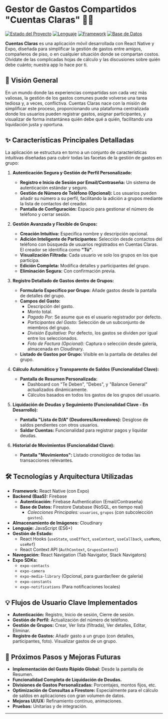 # Gestor de Gastos Compartidos "Cuentas Claras" 🧮💸

[![Estado del Proyecto](https://img.shields.io/badge/Estado-En%20Desarrollo-red)]() 
[![Lenguaje](https://img.shields.io/badge/Lenguaje-JavaScript-orange.svg)](https://developer.mozilla.org/es/docs/Web/JavaScript)
[![Framework](https://img.shields.io/badge/Framework-React%20Native-blue.svg)](https://reactnative.dev/)
[![Base de Datos](https://img.shields.io/badge/Bases%20De%20Datos-Firebase-lightgrey.svg)](https://firebase.google.com/?hl=es-419)

**Cuentas Claras** es una aplicación móvil desarrollada con React Native y Expo, diseñada para simplificar la gestión de gastos entre amigos, compañeros de piso, o en cualquier situación donde se compartan costos. Olvídate de las complicadas hojas de cálculo y las discusiones sobre quién debe cuánto; nuestra app lo hace por ti.


## 🌟 Visión General

En un mundo donde las experiencias compartidas son cada vez más valiosas, la gestión de los gastos comunes puede volverse una tarea tediosa y, a veces, conflictiva. Cuentas Claras nace con la misión de simplificar este proceso, proporcionando una plataforma centralizada donde los usuarios pueden registrar gastos, asignar participantes, y visualizar de forma instantánea quién debe qué a quién, facilitando una liquidación justa y oportuna.

## ✨ Características Principales Detalladas

La aplicación se estructura en torno a un conjunto de características intuitivas diseñadas para cubrir todas las facetas de la gestión de gastos en grupo:

1.  **Autenticación Segura y Gestión de Perfil Personalizado:**
    *   **Registro e Inicio de Sesión por Email/Contraseña:** Un sistema de autenticación estándar y seguro.
    *   **Gestión de Número de Teléfono (Opcional):** Los usuarios pueden añadir su número a su perfil, facilitando la adición a grupos mediante la lista de contactos del creador.
    *   **Pantalla de Configuración:** Espacio para gestionar el número de teléfono y cerrar sesión.

2.  **Gestión Avanzada y Flexible de Grupos:**
    *   **Creación Intuitiva:** Especifica nombre y descripción opcional.
    *   **Adición Inteligente de Participantes:** Selección desde contactos del teléfono con búsqueda de usuarios registrados en Cuentas Claras. El creador se identifica como **"Tú"**.
    *   **Visualización Filtrada:** Cada usuario ve solo los grupos en los que participa.
    *   **Edición Completa:** Modifica detalles y participantes del grupo.
    *   **Eliminación Segura:** Con confirmación previa.

3.  **Registro Detallado de Gastos dentro de Grupos:**
    *   **Formulario Específico por Grupo:** Añade gastos desde la pantalla de detalles del grupo.
    *   **Campos del Gasto:**
        *   Descripción del gasto.
        *   Monto total.
        *   *Pagado Por:* Se asume que es el usuario registrador por defecto.
        *   *Participantes del Gasto:* Selección de un subconjunto de miembros del grupo.
        *   *División Equitativa:* Por defecto, los gastos se dividen por igual entre los seleccionados.
        *   *Foto de Factura (Opcional):* Captura o selección desde galería, almacenada en Cloudinary.
    *   **Listado de Gastos por Grupo:** Visible en la pantalla de detalles del grupo.

4.  **Cálculo Automático y Transparente de Saldos (Funcionalidad Clave):**
    *   **Pantalla de Resumen Personalizada:**
        *   Dashboard con "Te Deben", "Debes", y "Balance General" actualizados dinámicamente.
        *   Cálculos basados en todos los gastos de los grupos del usuario.

5.  **Liquidación de Deudas y Seguimiento (Funcionalidad Clave - En Desarrollo):**
    *   **Pantalla "Lista de D/A" (Deudores/Acreedores):** Desglose de saldos pendientes con otros usuarios.
    *   **Saldar Cuentas:** Funcionalidad para registrar pagos y liquidar deudas.

6.  **Historial de Movimientos (Funcionalidad Clave):**
    *   **Pantalla "Movimientos":** Listado cronológico de todas las transacciones relevantes.

## 🛠️ Tecnologías y Arquitectura Utilizadas

*   **Framework:** React Native (con Expo)
*   **Backend (BaaS):** Firebase
    *   **Autenticación:** Firebase Authentication (Email/Contraseña)
    *   **Base de Datos:** Firestore Database (NoSQL, en tiempo real)
        *   *Colecciones Principales:* `usuarios`, `grupos` (con subcolección `gastos`).
*   **Almacenamiento de Imágenes:** Cloudinary
*   **Lenguaje:** JavaScript (ES6+)
*   **Gestión de Estado:**
    *   React Hooks (`useState`, `useEffect`, `useContext`, `useCallback`, `useMemo`, `useRef`)
    *   React Context API (`AuthContext`, `GruposContext`)
*   **Navegación:** React Navigation (Tab Navigator, Stack Navigators)
*   **Expo SDKs:**
    *   `expo-contacts`
    *   `expo-camera`
    *   `expo-media-library` (Opcional, para guardar/leer de galería)
    *   `expo-constants`
    *   `expo-notifications` (Para notificaciones locales)

## 💡 Flujos de Usuario Clave Implementados

*   **Autenticación:** Registro, Inicio de sesión, Cierre de sesión.
*   **Gestión de Perfil:** Actualización del número de teléfono.
*   **Gestión de Grupos:** Crear, Ver lista (filtrada), Ver detalles, Editar, Eliminar.
*   **Registro de Gastos:** Añadir gasto a un grupo (con detalles, participantes, foto). Visualizar gastos de un grupo.

## 🚀 Próximos Pasos y Mejoras Futuras

*   **Implementación del Gasto Rápido Global:** Desde la pantalla de Resumen.
*   **Funcionalidad Completa de Liquidación de Deudas.**
*   **Divisiones de Gastos Personalizadas:** Porcentajes, montos fijos, etc.
*   **Optimización de Consultas a Firestore:** Especialmente para el cálculo de saldos en aplicaciones con gran volumen de datos.
*   **Mejoras UI/UX:** Refinamiento continuo, animaciones.
*   **Pruebas:** Unitarias y de integración.

---

